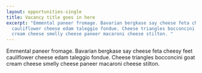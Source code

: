 ```yaml
---
layout: opportunities-single
title: Vacancy title goes in here
excerpt: "Emmental paneer fromage. Bavarian bergkase say cheese feta cheesy feet
  cauliflower cheese edam taleggio fondue. Cheese triangles bocconcini goat
  cream cheese smelly cheese paneer macaroni cheese stilton. "
---
```

Emmental paneer fromage. Bavarian bergkase say cheese feta cheesy feet cauliflower cheese edam taleggio fondue. Cheese triangles bocconcini goat cream cheese smelly cheese paneer macaroni cheese stilton.